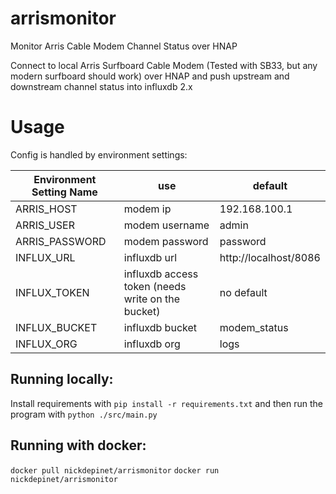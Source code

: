# arrismonitor
Monitor Arris Cable Modem Channel Status over HNAP

Connect to local Arris Surfboard Cable Modem (Tested with SB33, but any modern surfboard should work) over HNAP and push upstream and downstream channel status into influxdb 2.x

# Usage

Config is handled by environment settings:

| Environment Setting Name| use | default |
|--|--|--|
|ARRIS_HOST| modem ip | 192.168.100.1 |
|ARRIS_USER| modem username | admin |
|ARRIS_PASSWORD| modem password | password |
|INFLUX_URL| influxdb url | http://localhost/8086 |
|INFLUX_TOKEN| influxdb access token (needs write on the bucket) | no default |
|INFLUX_BUCKET| influxdb bucket | modem_status |
|INFLUX_ORG| influxdb org | logs |

## Running locally:
Install requirements with `pip install -r requirements.txt` and then run the program with `python ./src/main.py`

## Running with docker:

`docker pull nickdepinet/arrismonitor`
`docker run nickdepinet/arrismonitor`

